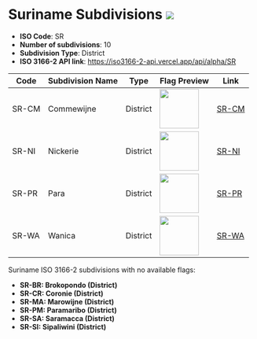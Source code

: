 # Suriname Subdivisions ![](https://flagcdn.com/h40/sr.png)

- **ISO Code**: SR
- **Number of subdivisions**: 10
- **Subdivision Type**: District
- **ISO 3166-2 API link**: https://iso3166-2-api.vercel.app/api/alpha/SR

| Code  | Subdivision Name         | Type | Flag Preview | Link |
|-------|--------------------------|--------------| -------------- |----------|
| SR-CM | Commewijne | District | <img src='None' height='80'> | [SR-CM](https://github.com/amckenna41/iso3166-flag-icons/blob/main/iso3166-2-icons/SR/SR-CM.png) |
| SR-NI | Nickerie | District | <img src='None' height='80'> | [SR-NI](https://github.com/amckenna41/iso3166-flag-icons/blob/main/iso3166-2-icons/SR/SR-NI.svg) |
| SR-PR | Para | District | <img src='None' height='80'> | [SR-PR](https://github.com/amckenna41/iso3166-flag-icons/blob/main/iso3166-2-icons/SR/SR-PR.jpg) |
| SR-WA | Wanica | District | <img src='None' height='80'> | [SR-WA](https://github.com/amckenna41/iso3166-flag-icons/blob/main/iso3166-2-icons/SR/SR-WA.png) |

Suriname ISO 3166-2 subdivisions with no available flags:

* **SR-BR: Brokopondo (District)**
* **SR-CR: Coronie (District)**
* **SR-MA: Marowijne (District)**
* **SR-PM: Paramaribo (District)**
* **SR-SA: Saramacca (District)**
* **SR-SI: Sipaliwini (District)**
